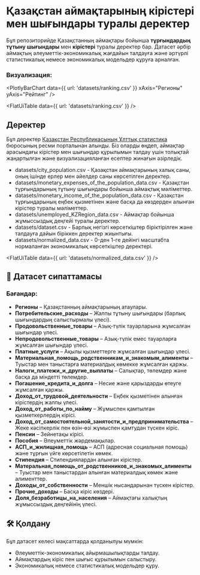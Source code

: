# Қазақстан аймақтарының кірістері мен шығындары туралы деректер

Бұл репозиторийде Қазақстанның аймақтары бойынша **тұрғындардың тұтыну шығындары** мен **кірістері** туралы деректер бар. Датасет әрбір аймақтың әлеуметтік-экономикалық жағдайын талдауға және әртүрлі статистикалық немесе экономикалық модельдер құруға арналған.

### Визуализация:

<PlotlyBarChart data={{ url: 'datasets/ranking.csv' }} xAxis="Регионы" yAxis="Рейтинг" />

<FlatUiTable data={{ url: 'datasets/ranking.csv' }} />

## Деректер
Бұл деректер [Қазақстан Республикасының Ұлттық статистика](https://stat.gov.kz/) бюросының ресми порталынан алынды. Біз оларды өңдеп, аймақтар арасындағы кірістер мен шығындар құрылымын талдау үшін толықтай жаңартылған және визуализацияланған есептер жинағын әзірледік.

- datasets/city_population.csv - Қазақстан аймақтарының халық саны, оның ішінде ерлер мен әйелдер саны көрсетілген деректер.  
- datasets/monetary_expenses_of_the_population_data.csv - Қазақстан тұрғындарының тұтыну шығындары бойынша аймақтық мәліметтер.  
- datasets/monetary_income_of_the_population_data.csv - Қазақстан тұрғындарының еңбек қызметінен және басқа да көздерден алынған кірістер туралы мәліметтер.  
- datasets/unemployed_KZRegion_data.csv - Аймақтар бойынша жұмыссыздық деңгейі туралы деректер.  
- datasets/dataset.csv - Барлық негізгі көрсеткіштер біріктірілген және талдауға дайын біріккен деректер жиынтығы.  
- datasets/normalized_data.csv - 0-ден 1-ге дейінгі масштабта нормаланған экономикалық көрсеткіштер деректері.  

<FlatUiTable data={{ url: 'datasets/normalized_data.csv' }} />


## 📄 Датасет сипаттамасы

### Бағандар:
- **Регионы** – Қазақстанның аймақтарының атаулары.
- **Потребительские_расходы** – Жалпы тұтыну шығындары (барлық шығындардың салыстырмалы үлесі).
- **Продовольственные_товары** – Азық-түлік тауарларына жұмсалған шығындар үлесі.
- **Непродовольственные_товары** – Азық-түлік емес тауарларға жұмсалған шығындар үлесі.
- **Платные_услуги** – Ақылы қызметтерге жұмсалған шығындар үлесі.
- **Материальная_помощь_родственникам_и_знакомым_алименты** – Туыстар мен таныстарға материалдық көмекке жұмсалған қаржы.
- **Налоги_платежи_и_другие_выплаты** – Салықтар, төлемдер және басқа да міндетті төлемдер.
- **Погашение_кредита_и_долга** – Несие және қарыздарды өтеуге жұмсалған қаржы.
- **Доход_от_трудовой_деятельности** – Еңбек қызметінен алынған кірістердің жалпы үлесі.
- **Доход_от_работы_по_найму** – Жұмыспен қамтылған қызметкерлердің кірісі.
- **Доход_от_самостоятельной_занятости_и_предпринимательства** – Жеке кәсіпкерлік пен өзін-өзі жұмыспен қамтудан түскен кіріс.
- **Пенсии** – Зейнетақы кірісі.
- **Пособия** – Әлеуметтік жәрдемақылар.
- **АСП_и_жилищная_помощь** – АСП (адресная социальная помощь) және тұрғын үйге көрсетілетін көмек.
- **Стипендия** – Стипендиялардан алынған кірістер.
- **Матеральная_помощь_от_родственников_и_знакомых_алименты** – Туыстар мен таныстардан алынған материалдық көмек және алименттер.
- **Доходы_от_собственности** – Меншік нысандарынан түскен кірістер.
- **Прочие_доходы** – Басқа кіріс көздері.
- **Доля_безработицы_на_населения** – Аймақтағы халықтың жұмыссыздық деңгейінің үлесі.

## 🛠 Қолдану

Бұл датасет келесі мақсаттарда қолданылуы мүмкін:
- Әлеуметтік-экономикалық айырмашылықтарды талдау.
- Аймақтардың кіріс пен шығыс құрылымын салыстыру.
- Экономикалық немесе статистикалық модельдер құру.



